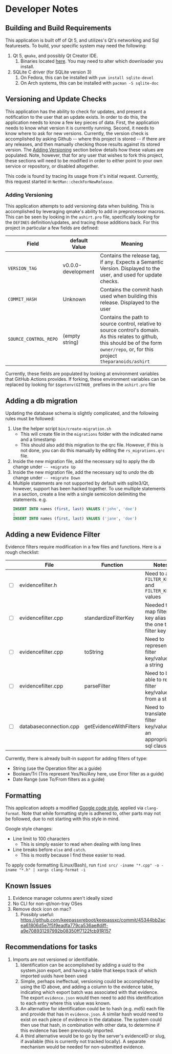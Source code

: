 # Developer Notes

## Building and Build Requirements

This application is built off of Qt 5, and utilizes's Qt's networking and Sql featuresets. To build, your specific system may need the following:

1. Qt 5, `qmake`, and possibly Qt Creator IDE.
   1. Binaries located [here](https://www.qt.io/download-qt-installer?hsCtaTracking=99d9dd4f-5681-48d2-b096-470725510d34%7C074ddad0-fdef-4e53-8aa8-5e8a876d6ab4). You may need to alter which downloader you install.
2. SQLite C driver (for SQLite version 3)
   1. On Fedora, this can be installed with `yum install sqlite-devel`
   2. On Arch systems, this can be installed with `pacman -S sqlite-doc`

## Versioning and Update Checks

This application has the ability to check for updates, and present a notification to the user that an update exists. In order to do this, the application needs to know a few key pieces of data. First, the application needs to know what version it is currently running. Second, it needs to know where to ask for new versions. Currently, the version check is accomplished by asking Github -- where this project is stored -- if there are any releases, and then manually checking those results against its stored version. The [Adding Versioning](#adding-versioning) section below details how these values are populated. Note, however, that for any user that wishes to fork this project, these sections will need to be modified in order to either point to your own service or repository, or disabled altogether.

This code is found by tracing its usage from it's initial request. Currently, this request started in `NetMan::checkForNewRelease`.

### Adding Versioning

This application attempts to add versioning data when building. This is accomplished by leveraging qmake's ability to add in preprocessor macros. This can be seen by looking in the `ashirt.pro` file, specifically looking for the `DEFINES` definition/updates, and tracing those additions back. For this project in particular a few fields are defined:

| Field                 | default Value      | Meaning                                                                                                                                                                                  |
| --------------------- | ------------------ | ---------------------------------------------------------------------------------------------------------------------------------------------------------------------------------------- |
| `VERSION_TAG`         | v0.0.0-development | Contains the release tag, if any. Expects a Semantic Version. Displayed to the user, and used for update checks.                                                                         |
| `COMMIT_HASH`         | Unknown            | Contains the commit hash used when building this release. Displayed to the user                                                                                                          |
| `SOURCE_CONTROL_REPO` | (empty string)     | Contains the path to source control, relative to source control's domain. As this relates to github, this should be of the form `owner/repo`, or, for this project `theparanoids/ashirt` |

Currently, these fields are populated by looking at environment variables that GitHub Actions provides. If forking, these environment variables can be replaced by looking for `$$getenv(GITHUB_` prefixes in the `ashirt.pro` file

## Adding a db migration

Updating the database schema is slightly complicated, and the following rules must be followed:

1. Use the helper script `bin/create-migration.sh`
   * This will create file in the `migrations` folder with the indicated name and a timestamp
   * This should also add this migration to the qrc file. However, if this is not done, you can do this manually by editing the `rs_migrations.qrc` file.
2. Inside the new migration file, add the necessary sql to apply the db change under `-- +migrate Up`
3. Inside the new migration file, add the necessary sql to _undo_ the db change under `-- +migrate Down`
4. Multiple statements are not supported by default with sqlite3/Qt, however, support has been hacked together. To use multiple statements in a section, create a line with a single semicolon delimiting the statements.
   e.g.
   ```sql
   INSERT INTO names (first, last) VALUES ('john', 'doe')
   ;
   INSERT INTO names (first, last) VALUES ('jane', 'doe')
   ```

## Adding a new Evidence Filter

Evidence filters require modification in a few files and functions. Here is a rough checklist:

|                          | File                   | Function               | Notes                                                               |
| ------------------------ | ---------------------- | ---------------------- | ------------------------------------------------------------------- |
| <input type="checkbox"/> | evidencefilter.h       |                        | Need to add `FILTER_KEY_` and `FILTER_KEYS_` values                 |
| <input type="checkbox"/> | evidencefilter.cpp     | standardizeFilterKey   | Needed to map filter key alias to the one true filter key           |
| <input type="checkbox"/> | evidencefilter.cpp     | toString               | Need to represent a filter key/value as a string                    |
| <input type="checkbox"/> | evidencefilter.cpp     | parseFilter            | Need to be able to read filter key/value from a string              |
| <input type="checkbox"/> | databaseconnection.cpp | getEvidenceWithFilters | Need to translate the filter key/value to an appropriate sql clause |

Currently, there is already built-in support for adding filters of type:

* String (use the Operation filter as a guide)
* Boolean/Tri (Tris represent Yes/No/Any here, use Error filter as a guide)
* Date Range (use To/From filters as a guide)

## Formatting

This application adopts a modified [Google code style](https://google.github.io/styleguide/cppguide.html), applied via `clang-format`. Note that while formatting style is adhered to, other parts may not be followed, due to not starting with this style in mind.

Google style changes:
* Line limit to 100 characters
  * This is simply easier to read when dealing with long lines
* Line breaks before `else` and `catch`.
  * This is mostly because I find these easier to read.

To apply code formatting (Linux/Bash), run `find src/ -iname "*.cpp" -o -iname "*.h" | xargs clang-format -i`

## Known Issues

1. Evidence manager columns aren't ideally sized
2. No CLI for non-qt/non-tray OSes
3. Remove dock icon on mac?
   1. Possibly useful: https://github.com/keepassxreboot/keepassxc/commit/45344bb2acea61806d5e7f5f9eadfa779ca536ae#diff-a9e708931297992b08350ff7122fcb91R157

## Recommendations for tasks

1. Imports are not versioned or identifiable.
   1. Identification can be accomplished by adding a uuid to the system.json export, and having a table that keeps track of which imported uuids have been used
   2. Simple, perhaps ineffectual, versioning could be accomplished by using the ID above, and adding a column to the evidence table, indicating which export batch was associated with that evidence. The export `evidence.json` would then need to add this identification to each entry where this value was known.
   3. An alternative for identification could be to hash (e.g. md5) each file and provide that has in `evidence.json`. A similar hash would need to exist on each piece of evidence in the database. The system could then use that hash, in combination with other data, to determine if this evidence has been previously imported.
   4. A third alternative would be to go by the server's evidenceID or slug, if available (this is currently not tracked locally). A separate mechanism would be needed for non-submitted evidence.
